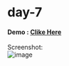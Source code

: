 # day-7
**Demo : <a href="https://technical-vandar-885.github.io/day-7/">Clike Here</a>**
<br><br>
Screenshot:<br>
![image](https://user-images.githubusercontent.com/73782935/167283873-2ad87cc0-68c8-48b1-acbb-a1b15321645d.png)
